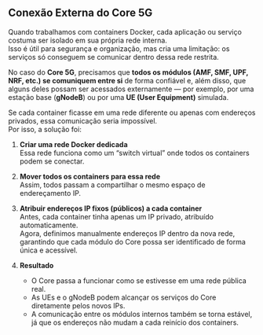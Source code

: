 ## Conexão Externa do Core 5G

Quando trabalhamos com containers Docker, cada aplicação ou serviço costuma ser isolado em sua própria rede interna.  
Isso é útil para segurança e organização, mas cria uma limitação: os serviços só conseguem se comunicar dentro dessa rede restrita.

No caso do **Core 5G**, precisamos que **todos os módulos (AMF, SMF, UPF, NRF, etc.) se comuniquem entre si** de forma confiável e, além disso, que alguns deles possam ser acessados externamente — por exemplo, por uma estação base (**gNodeB**) ou por uma **UE (User Equipment)** simulada.

Se cada container ficasse em uma rede diferente ou apenas com endereços privados, essa comunicação seria impossível.  
Por isso, a solução foi:

1. **Criar uma rede Docker dedicada**  
   Essa rede funciona como um “switch virtual” onde todos os containers podem se conectar.

2. **Mover todos os containers para essa rede**  
   Assim, todos passam a compartilhar o mesmo espaço de endereçamento IP.

3. **Atribuir endereços IP fixos (públicos) a cada container**  
   Antes, cada container tinha apenas um IP privado, atribuído automaticamente.  
   Agora, definimos manualmente endereços IP dentro da nova rede, garantindo que cada módulo do Core possa ser identificado de forma única e acessível.

4. **Resultado**  
   - O Core passa a funcionar como se estivesse em uma rede pública real.  
   - As UEs e o gNodeB podem alcançar os serviços do Core diretamente pelos novos IPs.  
   - A comunicação entre os módulos internos também se torna estável, já que os endereços não mudam a cada reinício dos containers.
